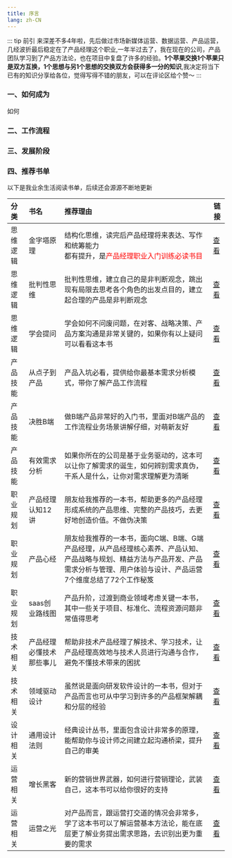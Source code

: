 ```yaml
---
title: 序言
lang: zh-CN
---
```

::: tip 前引
来深差不多4年啦，先后做过市场新媒体运营、数据运营、产品运营，几经波折最后稳定在了产品经理这个职业,一年半过去了，我在现在的公司，产品团队学习到了产品方法论，也在项目中复盘了许多的经验。**1个苹果交换1个苹果只是双方互换，1个思想与另1个思想的交换双方会获得多一分的知识**,我决定将当下已有的知识分享给各位，觉得写得不错的朋友，可以在评论区给个赞～
:::

### 一、如何成为

如何

### 二、工作流程

### 三、发展阶段

### 四、推荐书单 <Badge text="推荐"/>

以下是我业余生活阅读书单，后续还会源源不断地更新


| 分类     | 书名                     | 推荐理由                                                                                                                                                                                 | 链接                                                 |
| :------- | :----------------------- | :--------------------------------------------------------------------------------------------------------------------------------------------------------------------------------------- | ---------------------------------------------------- |
| 思维逻辑 | 金字塔原理               | 结构化思维，读完后产品经理将来表达、写作和统筹能力<br />都有提升，是<font color="red">产品经理职业入门训练必读书目</font>                                                                | [查看](https://book.douban.com/subject/33391219/)    |
| 思维逻辑 | 批判性思维               | 批判性思维，建立自己的是非判断观念，跳出现有局限去思考各个角色的出发点目的，建立起合理的产品是非判断观念                                                                                 | [查看](https://book.douban.com/subject/35298208/)    |
| 思维逻辑 | 学会提问                 | 学会如何不问废问题，在对客、战略决策、产品方案沟通是非常关键的，如果你有以上疑问可以看看这本书                                                                                           | [查看](https://book.douban.com/subject/20428922/)    |
| 产品技能 | 从点子到产品             | 产品入坑必看，提供给你最基本需求分析模式，带你了解产品工作流程                                                                                                                           | [查看](https://book.douban.com/annotation/97882463/) |
| 产品技能 | 决胜B端                  | 做B端产品非常好的入门书，里面对B端产品的工作流程业务场景讲解仔细，对萌新友好                                                                                                             | [查看](https://book.douban.com/subject/33454250/)    |
| 产品技能 | 有效需求分析             | 如果你所在的公司是基于业务驱动的，这本可以让你了解需求的诞生，如何辨别需求真伪，干系人是什么，让你对需求理解更为清晰                                                                     | [查看](https://book.douban.com/subject/26952983/)    |
| 职业规划 | 产品经理认知12讲         | 朋友给我推荐的一本书，帮助更多的产品经理形成系统的产品思维、完整的产品技巧，去更好地创造价值。不做伪决策                                                                                 | [查看](https://book.douban.com/subject/35556289/)    |
| 职业规划 | 产品心经                 | 朋友给我推荐的一本书，面向C端、B端、G端产品经理，从产品经理核心素养、产品认知、产品战略与规划、精益方法与产品开发、产品需求分析与管理、用户体验与设计、产品运营7个维度总结了72个工作秘笈 | [查看](https://book.douban.com/subject/35635788/)    |
| 职业规划 | saas创业路线图           | 产品升阶，过渡到商业领域考虑关键一本书，其中一些关于项目、标准化、流程资源问题非常值得思考                                                                                               | [查看](https://book.douban.com/subject/35079444/)    |
| 技术相关 | 产品经理必懂技术那些事儿 | 帮助非技术产品经理了解技术、学习技术，让产品经理高效地与技术人员进行沟通与合作，避免不懂技术带来的困扰                                                                                   | [查看](https://book.douban.com/subject/27666334/)    |
| 技术相关 | 领域驱动设计             | 虽然说是面向研发软件设计的一本书，但对于产品而言也可从中学习到许多的产品框架解耦和分层的经验                                                                                             | [查看](https://book.douban.com/subject/5344973/)     |
| 设计相关 | 通用设计法则             | 经典设计丛书，里面包含设计非常多的原理，能帮助你与设计师之间建立起沟通桥梁，提升自己的审美                                                                                               | [查看](https://book.douban.com/subject/35635788/)    |
| 运营相关 | 增长黑客                 | 新的营销世界武器，如何进行营销理论，武装自己，这本书可以给你很好的支持                                                                                                                   | [查看](https://book.douban.com/subject/26541801/)    |
| 运营相关 | 运营之光                 | 对产品而言，跟运营打交道的情况会非常多，学了这本书可以了解运营基本方法论，能在底层更了解业务提出需求思路，去识别出更为重要的需求                                                         | [查看](https://book.douban.com/subject/35635788/)    |

<!-- README.md -->

<Vssue :title="$title" />